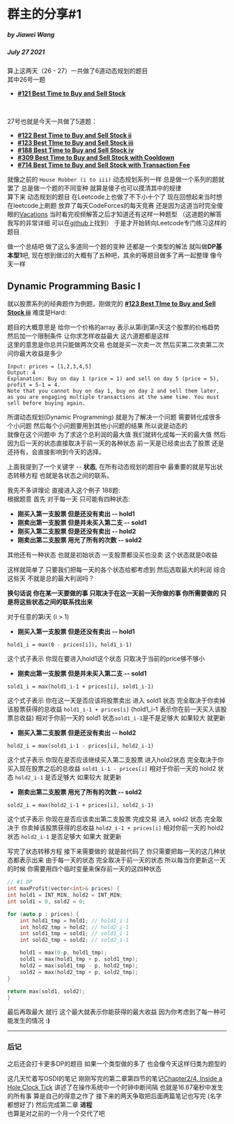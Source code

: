 # 群主的分享#1 
##### by Jiawei Wang 
##### July 27 2021

算上这两天（26 - 27）一共做了6道动态规划的题目<br>
其中26号一题 
* **[#121 Best Time to Buy and Sell Stock](https://leetcode.com/problems/best-time-to-buy-and-sell-stock/)**
<br>

27号也就是今天一共做了5道题：

* **[#122 Best Time to Buy and Sell Stock ii](https://leetcode.com/problems/best-time-to-buy-and-sell-stock-ii/)**
* **[#123 Best TIme to Buy and Sell Stock iii](https://leetcode.com/problems/best-time-to-buy-and-sell-stock-iii/)**
* **[#188 Best Time to Buy and Sell Stock iv](https://leetcode.com/problems/best-time-to-buy-and-sell-stock-iv/)**
* **[#309 Best Time to Buy and Sell Stock with Cooldown](https://leetcode.com/problems/best-time-to-buy-and-sell-stock-with-cooldown/)**
* **[#714 Best Time to Buy and Sell Stock with Transaction Fee](https://leetcode.com/problems/best-time-to-buy-and-sell-stock-with-transaction-fee/)**

就像之前的 `House Robber (i to iii)` 动态规划系列一样 总是做一个系列的题就罢了 总是做一个题的不同变种 就算是傻子也可以摸清其中的规律<br>
算下来 动态规划的题目 在Leetcode上也做了不下小十个了 现在回想起来当时想在leetcode上刷题 放弃了每天CodeForces的每天竞赛 还是因为这道当时完全傻眼的[Vacations](https://codeforces.com/problemset/problem/698/A) 当时看完视频解答之后才知道还有这样一种题型 （这道题的解答我写的非常详细 可以在[github](https://github.com/Angorithm4/Angorithm4/blob/main/CodeForces/Vacations.cpp)上找到） 于是才开始转向Leetcode专门练习这样的题目

做一个总结吧 做了这么多道同一个题的变种 还都是一个类型的解法 就叫做**DP基本型1**吧, 现在想到做过的大概有了五种吧，其余的等题目做多了再一起整理 像今天一样 

## Dynamic Programming Basic I
就以股票系列的经典题作为例题，刚做完的 **[#123 Best TIme to Buy and Sell Stock iii](https://leetcode.com/problems/best-time-to-buy-and-sell-stock-iii/)** 难度是Hard:

题目的大概意思是 给你一个价格的array 表示从第i到第n天这个股票的价格趋势 然后加一个限制条件 让你求怎样收益最大 这六道题都是这样<br>
这里的意思是你总共只能做两次交易 也就是买一次卖一次 然后买第二次卖第二次 问你最大收益是多少

```
Input: prices = [1,2,3,4,5]
Output: 4
Explanation: Buy on day 1 (price = 1) and sell on day 5 (price = 5), profit = 5-1 = 4.
Note that you cannot buy on day 1, buy on day 2 and sell them later, as you are engaging multiple transactions at the same time. You must sell before buying again.
```

所谓动态规划(Dynamic Programming) 就是为了解决一个问题 需要转化成很多个小问题 然后每个小问题要用到其他小问题的结果 所以说是动态的<br>
就像在这个问题中 为了求这个总利润的最大值 我们就转化成每一天的最大值 然后因为后一天的状态直接取决于前一天的各种状态 前一天是已经卖出去了股票 还是还持有，会直接影响到今天的选择。
<br>

上面我提到了一个关键字 -- **状态**, 在所有动态规划的题目中 最重要的就是写出状态转移方程 也就是各状态之间的联系。<br>

我先不多讲理论 直接进入这个例子 188题: <br>
根据题意 首先 对于每一天 只可能有四种状态:
* **刚买入第一支股票 但是还没有卖出 -- hold1**
* **刚卖出第一支股票 但是并未买入第二支 -- sold1**
* **刚买入第二支股票 但是还没有卖出 -- hold2**
* **刚卖出第二支股票 用光了所有的次数 -- sold2**

其他还有一种状态 也就是初始状态 一支股票都没买也没卖 这个状态就是0收益

这样就简单了 只要我们把每一天的各个状态给都考虑到 然后选取最大的利润 综合这些天 不就是总的最大利润吗？

**换句话说 你在某一天要做的事 只取决于在这一天前一天你做的事 你所需要做的 只是将这些状态之间的联系找出来**


对于任意的第i天 (i > 1)
* **刚买入第一支股票 但是还没有卖出 -- hold1**
```
hold1_i = max(0 - prices[i]), hold1_i-1)
```
这个式子表示 你现在要进入hold1这个状态 只取决于当前的price够不够小 <br>

* **刚卖出第一支股票 但是并未买入第二支 -- sold1**
```
sold1_i = max(hold1_i-1 + prices[i], sold1_i-1)
```
这个式子表示 你在这一天是否应该将股票卖出 进入 sold1 状态 完全取决于你卖掉该股票获得的总收益 `hold1_i-1 + prices[i]` (hold1_i-1 表示你在前一天买入该股票总收益) 相对于你前一天的 sold1 状态`sold1_i-1`是不是足够大 如果较大 就更新


* **刚买入第二支股票 但是还没有卖出 -- hold2**
```
hold2_i = max(sold1_i-1 - prices[i], hold2_i-1)
```
这个式子表示 你现在是否应该继续买入第二支股票 进入hold2状态 完全取决于你买入现在股票之后的总收益 `sold1_i-1 - prices[i]` 相对于你前一天的 hold2 状态 `hold2_i-1` 是否足够大 如果较大 就更新

* **刚卖出第二支股票 用光了所有的次数 -- sold2**
```
sold2_i = max(hold2_i-1 + prices[i], sold2_i-1)
```
这个式子表示 你现在是否应该卖出第二支股票 完成交易 进入 sold2 状态 完全取决于 你卖掉该股票获得的总收益 `hold2_i-1 + prices[i]` 相对你前一天的 hold2 状态 `hold2_i-1` 是否足够大 如果大 就更新



写完了状态转移方程 接下来需要做的 就是敲代码了 你只需要把每一天的这几种状态都表示出来 由于每一天的状态 完全取决于前一天的状态 所以每当你更新这一天的时候 你需要用四个临时变量来保存前一天的这四种状态<br>

```c
// #1 DP
int maxProfit(vector<int>& prices) {
int hold1 = INT_MIN, hold2 = INT_MIN;
int sold1 = 0, sold2 = 0;

for (auto p : prices) {
    int hold1_tmp = hold1; // hold1_i-1
    int hold2_tmp = hold2; // hold2_i-1
    int sold1_tmp = sold1; // sold1_i-1
    int sold2_tmp = sold2; // sold2_i-1

    hold1 = max(0-p, hold1_tmp);
    sold1 = max(hold1_tmp + p, sold1_tmp);
    hold2 = max(sold1_tmp - p, hold2_tmp);
    sold2 = max(hold2_tmp + p, sold2_tmp);
}

return max(sold1, sold2);
}
```

最后再取最大 就行 这个最大就表示你能获得的最大收益 因为你考虑到了每一种可能发生的情况  **:)**

****

### 后记
之后还会打卡更多DP的题目 如果一个类型做的多了 也会像今天这样归类为题型的 <br>

这几天忙着写OSDI的笔记 刚刚写完的第二章第四节的笔记[Chapter2/4. Inside a Hole Clock Tick](https://github.com/Angold-4/OSDI/blob/master/Chapter/Chapter2/4ClockTick.md) 讲述了在操作系统中一个时钟中断间隔 也就是16.67毫秒中发生的所有事 算是自己的得意之作了 接下来的两天争取把后面两篇笔记也写完 (名字都想好了) 然后完成第二章 **进程**<br>也算是对之前的一个月一个交代了吧 


